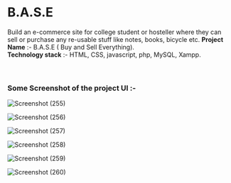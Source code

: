 # B.A.S.E
Build an e-commerce site for college student or hosteller where they can sell or purchase any re-usable stuff like notes, books, bicycle etc. 
<b>Project Name</b> :- B.A.S.E ( Buy and Sell Everything).</br>
<b>Technology stack</b> :- HTML, CSS, javascript, php, MySQL, Xampp.
</br></br></br>
<h3> Some Screenshot of the project UI :- </h3>


![Screenshot (255)](https://user-images.githubusercontent.com/50530172/99917722-1cd3e780-2d38-11eb-87f9-f5c808b456bc.png)


![Screenshot (256)](https://user-images.githubusercontent.com/50530172/99917753-4ee54980-2d38-11eb-8b97-2b0d214eb2bb.png)


![Screenshot (257)](https://user-images.githubusercontent.com/50530172/99917754-5147a380-2d38-11eb-8109-64658b092ca6.png)


![Screenshot (258)](https://user-images.githubusercontent.com/50530172/99917756-53116700-2d38-11eb-9683-7351046fea22.png)


![Screenshot (259)](https://user-images.githubusercontent.com/50530172/99917758-5573c100-2d38-11eb-853f-71d32e3fba86.png)


![Screenshot (260)](https://user-images.githubusercontent.com/50530172/99917760-57d61b00-2d38-11eb-8f85-7cc65589c85f.png)
